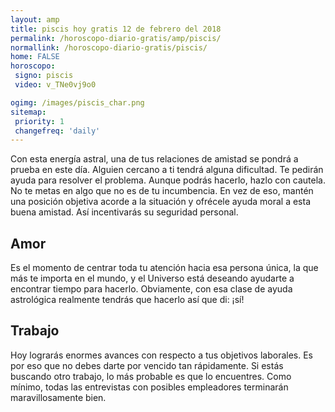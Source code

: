 ```yaml
---
layout: amp
title: piscis hoy gratis 12 de febrero del 2018 
permalink: /horoscopo-diario-gratis/amp/piscis/
normallink: /horoscopo-diario-gratis/piscis/
home: FALSE
horoscopo:
 signo: piscis
 video: v_TNe0vj9o0

ogimg: /images/piscis_char.png
sitemap:
 priority: 1
 changefreq: 'daily'
---
```



Con esta energía astral, una de tus relaciones de amistad se pondrá a prueba en este día. Alguien cercano a ti tendrá alguna dificultad. Te pedirán ayuda para resolver el problema. Aunque podrás hacerlo, hazlo con cautela. No te metas en algo que no es de tu incumbencia. En vez de eso, mantén una posición objetiva acorde a la situación y ofrécele ayuda moral a esta buena amistad. Así incentivarás su seguridad personal.

## Amor

Es el momento de centrar toda tu atención hacia esa persona única, la que más te importa en el mundo, y el Universo está deseando ayudarte a encontrar tiempo para hacerlo. Obviamente, con esa clase de ayuda astrológica realmente tendrás que hacerlo así que di: ¡sí!

## Trabajo

Hoy lograrás enormes avances con respecto a tus objetivos laborales. Es por eso que no debes darte por vencido tan rápidamente. Si estás buscando otro trabajo, lo más probable es que lo encuentres. Como mínimo, todas las entrevistas con posibles empleadores terminarán maravillosamente bien.
